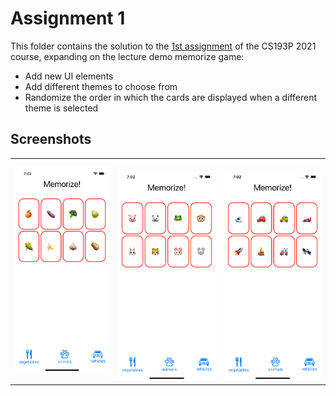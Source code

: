 # Assignment 1

This folder contains the solution to the [1st assignment](https://cs193p.sites.stanford.edu/sites/g/files/sbiybj16636/files/media/file/assignment_1.pdf) of the CS193P 2021 course, expanding on the lecture demo memorize game:

* Add new UI elements
* Add different themes to choose from
* Randomize the order in which the cards are displayed when a different theme is selected

## Screenshots

| | | |
| - | - | - |
| ![](https://github.com/rodonisi/CS193P-assignments/blob/main/assignment1/screenshots/memorize-theme0.png) | ![](https://github.com/rodonisi/CS193P-assignments/blob/main/assignment1/screenshots/memorize-theme1.png) | ![](https://github.com/rodonisi/CS193P-assignments/blob/main/assignment1/screenshots/memorize-theme2.png) |
